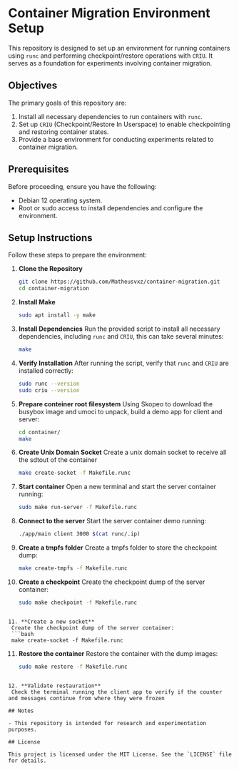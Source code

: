 # Container Migration Environment Setup

This repository is designed to set up an environment for running containers using `runc` and performing checkpoint/restore operations with `CRIU`. It serves as a foundation for experiments involving container migration.

## Objectives

The primary goals of this repository are:
1. Install all necessary dependencies to run containers with `runc`.
2. Set up `CRIU` (Checkpoint/Restore In Userspace) to enable checkpointing and restoring container states.
3. Provide a base environment for conducting experiments related to container migration.

## Prerequisites

Before proceeding, ensure you have the following:
- Debian 12 operating system.
- Root or sudo access to install dependencies and configure the environment.

## Setup Instructions

Follow these steps to prepare the environment:

1. **Clone the Repository**
   ```bash
   git clone https://github.com/Matheusvxz/container-migration.git
   cd container-migration
   ```

2. **Install Make**
   ```bash
   sudo apt install -y make
   ```

3. **Install Dependencies**
   Run the provided script to install all necessary dependencies, including `runc` and `CRIU`, this can take several minutes:
   ```bash
   make
   ```

4. **Verify Installation**
   After running the script, verify that `runc` and `CRIU` are installed correctly:
   ```bash
   sudo runc --version
   sudo criu --version
   ```
5. **Prepare conteiner root filesystem**
   Using Skopeo to download the busybox image and umoci to unpack, build a demo app for client and server:
   ```bash
   cd container/
   make
   ```

6. **Create Unix Domain Socket**
    Create a unix domain socket to receive all the sdtout of the container
    ```bash
   make create-socket -f Makefile.runc
   ```

7. **Start container**
   Open a new terminal and start the server container running:
   ```bash
   sudo make run-server -f Makefile.runc
   ```

8. **Connect to the server**
   Start the server container demo running:
   ```bash
   ./app/main client 3000 $(cat runc/.ip)
   ```

9. **Create a tmpfs folder**
    Create a tmpfs folder to store the checkpoint dump:
    ```bash
    make create-tmpfs -f Makefile.runc
   ```

10. **Create a checkpoint**
    Create the checkpoint dump of the server container:
    ```bash
    sudo make checkpoint -f Makefile.runc
   ```

11. **Create a new socket**
    Create the checkpoint dump of the server container:
    ```bash
    make create-socket -f Makefile.runc
   ```

11. **Restore the container**
    Restore the container with the dump images:
    ```bash
    sudo make restore -f Makefile.runc
   ```

12. **Validate restauration**
    Check the terminal running the client app to verify if the counter and messages continue from where they were frozen

## Notes

- This repository is intended for research and experimentation purposes.

## License

This project is licensed under the MIT License. See the `LICENSE` file for details.
